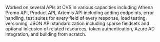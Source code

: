 Worked on several APIs at CVS in various capacities including Athena Promo API, Product API, Artemis API including adding endpoints, error handling, test suites for every field of every response, load testing, versioning, JSON API standardization including sparse fieldsets and optional inlcusion of related resources, token authentication, Azure AD integration, and building from scratch.
